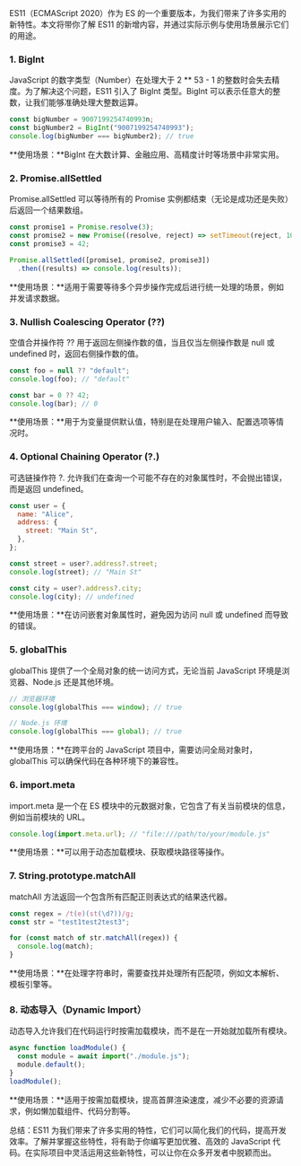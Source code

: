 ES11（ECMAScript 2020）作为 ES 的一个重要版本，为我们带来了许多实用的新特性。本文将带你了解 ES11 的新增内容，并通过实际示例与使用场景展示它们的用途。

### 1. BigInt
JavaScript 的数字类型（Number）在处理大于 2 ** 53 - 1 的整数时会失去精度。为了解决这个问题，ES11 引入了 BigInt 类型。BigInt 可以表示任意大的整数，让我们能够准确处理大整数运算。

```js
const bigNumber = 9007199254740993n;
const bigNumber2 = BigInt("9007199254740993");
console.log(bigNumber === bigNumber2); // true
```
**使用场景：**BigInt 在大数计算、金融应用、高精度计时等场景中非常实用。

### 2. Promise.allSettled
Promise.allSettled 可以等待所有的 Promise 实例都结束（无论是成功还是失败）后返回一个结果数组。

```js
const promise1 = Promise.resolve(3);
const promise2 = new Promise((resolve, reject) => setTimeout(reject, 100, "foo"));
const promise3 = 42;

Promise.allSettled([promise1, promise2, promise3])
  .then((results) => console.log(results));
```

**使用场景：**适用于需要等待多个异步操作完成后进行统一处理的场景，例如并发请求数据。

### 3. Nullish Coalescing Operator (??)
空值合并操作符 ?? 用于返回左侧操作数的值，当且仅当左侧操作数是 null 或 undefined 时，返回右侧操作数的值。

```js
const foo = null ?? "default";
console.log(foo); // "default"

const bar = 0 ?? 42;
console.log(bar); // 0
```

**使用场景：**用于为变量提供默认值，特别是在处理用户输入、配置选项等情况时。

### 4. Optional Chaining Operator (?.)
可选链操作符 ?. 允许我们在查询一个可能不存在的对象属性时，不会抛出错误，而是返回 undefined。

```js
const user = {
  name: "Alice",
  address: {
    street: "Main St",
  },
};

const street = user?.address?.street;
console.log(street); // "Main St"

const city = user?.address?.city;
console.log(city); // undefined
```
**使用场景：**在访问嵌套对象属性时，避免因为访问 null 或 undefined 而导致的错误。

### 5. globalThis
globalThis 提供了一个全局对象的统一访问方式，无论当前 JavaScript
环境是浏览器、Node.js 还是其他环境。

```js
// 浏览器环境
console.log(globalThis === window); // true

// Node.js 环境
console.log(globalThis === global); // true
```
**使用场景：**在跨平台的 JavaScript 项目中，需要访问全局对象时，globalThis 可以确保代码在各种环境下的兼容性。

### 6. import.meta
import.meta 是一个在 ES 模块中的元数据对象，它包含了有关当前模块的信息，例如当前模块的 URL。

```js
console.log(import.meta.url); // "file:///path/to/your/module.js"
```

**使用场景：**可以用于动态加载模块、获取模块路径等操作。

### 7. String.prototype.matchAll
matchAll 方法返回一个包含所有匹配正则表达式的结果迭代器。

```js
const regex = /t(e)(st(\d?))/g;
const str = "test1test2test3";

for (const match of str.matchAll(regex)) {
  console.log(match);
}
```

**使用场景：**在处理字符串时，需要查找并处理所有匹配项，例如文本解析、模板引擎等。

### 8. 动态导入（Dynamic Import）
   
动态导入允许我们在代码运行时按需加载模块，而不是在一开始就加载所有模块。

```js
async function loadModule() {
  const module = await import("./module.js");
  module.default();
}
loadModule();

```
**使用场景：**适用于按需加载模块，提高首屏渲染速度，减少不必要的资源请求，例如懒加载组件、代码分割等。

总结：ES11 为我们带来了许多实用的特性，它们可以简化我们的代码，提高开发效率。了解并掌握这些特性，将有助于你编写更加优雅、高效的 JavaScript 代码。在实际项目中灵活运用这些新特性，可以让你在众多开发者中脱颖而出。
